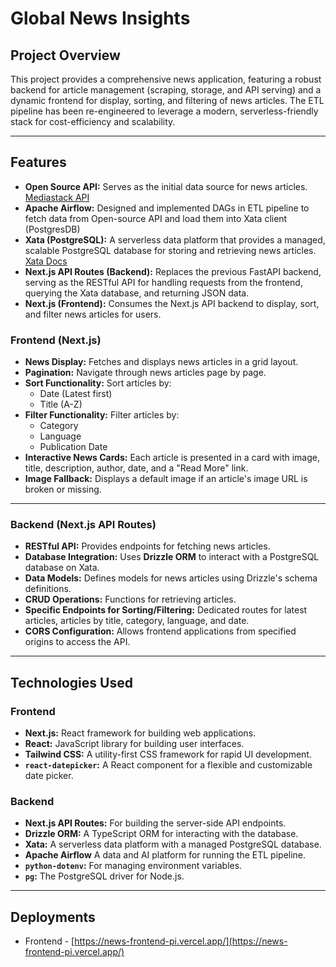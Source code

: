 # Global News Insights

## Project Overview

This project provides a comprehensive news application, featuring a robust backend for article management (scraping, storage, and API serving) and a dynamic frontend for display, sorting, and filtering of news articles. The ETL pipeline has been re-engineered to leverage a modern, serverless-friendly stack for cost-efficiency and scalability.

---

## Features

* **Open Source API:** Serves as the initial data source for news articles. [Mediastack API](https://mediastack.com/documentation)
* **Apache Airflow:** Designed and implemented DAGs in ETL pipeline to fetch data from Open-source API and load them into Xata client (PostgresDB)
* **Xata (PostgreSQL):** A serverless data platform that provides a managed, scalable PostgreSQL database for storing and retrieving news articles. [Xata Docs](https://lite.xata.io/docs)
* **Next.js API Routes (Backend):** Replaces the previous FastAPI backend, serving as the RESTful API for handling requests from the frontend, querying the Xata database, and returning JSON data.
* **Next.js (Frontend):** Consumes the Next.js API backend to display, sort, and filter news articles for users.

### Frontend (Next.js)
* **News Display:** Fetches and displays news articles in a grid layout.
* **Pagination:** Navigate through news articles page by page.
* **Sort Functionality:** Sort articles by:
    * Date (Latest first)
    * Title (A-Z)
* **Filter Functionality:** Filter articles by:
    * Category
    * Language
    * Publication Date
* **Interactive News Cards:** Each article is presented in a card with image, title, description, author, date, and a "Read More" link.
* **Image Fallback:** Displays a default image if an article's image URL is broken or missing.

---

### Backend (Next.js API Routes)
* **RESTful API:** Provides endpoints for fetching news articles.
* **Database Integration:** Uses **Drizzle ORM** to interact with a PostgreSQL database on Xata.
* **Data Models:** Defines models for news articles using Drizzle's schema definitions.
* **CRUD Operations:** Functions for retrieving articles.
* **Specific Endpoints for Sorting/Filtering:** Dedicated routes for latest articles, articles by title, category, language, and date.
* **CORS Configuration:** Allows frontend applications from specified origins to access the API.

---

## Technologies Used

### Frontend
* **Next.js:** React framework for building web applications.
* **React:** JavaScript library for building user interfaces.
* **Tailwind CSS:** A utility-first CSS framework for rapid UI development.
* **`react-datepicker`:** A React component for a flexible and customizable date picker.

### Backend
* **Next.js API Routes:** For building the server-side API endpoints.
* **Drizzle ORM:** A TypeScript ORM for interacting with the database.
* **Xata:** A serverless data platform with a managed PostgreSQL database.
* **Apache Airflow** A data and AI platform for running the ETL pipeline.
* **`python-dotenv`:** For managing environment variables.
* **`pg`:** The PostgreSQL driver for Node.js.

---

## Deployments
* Frontend - [https://news-frontend-pi.vercel.app/](https://news-frontend-pi.vercel.app/)